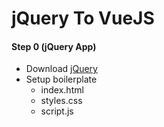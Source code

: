 # jQuery To VueJS

#### Step 0 (jQuery App)

- Download [jQuery]
- Setup boilerplate
  - index.html
  - styles.css
  - script.js


[jquery]: http://jquery.com/download/
